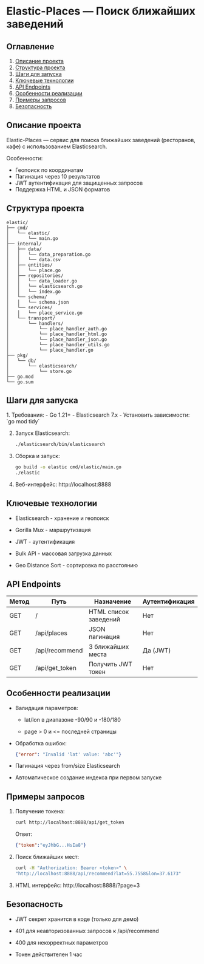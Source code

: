 # Elastic-Places — Поиск ближайших заведений

## Оглавление

1. [Описание проекта](#i)
2. [Структура проекта](#ii)
3. [Шаги для запуска](#iii)
4. [Ключевые технологии](#iv)
5. [API Endpoints](#v)
6. [Особенности реализации](#vi)
7. [Примеры запросов](#vii)
8. [Безопасность](#viii)

<h2 id="i" >Описание проекта</h2>
Elastic-Places — сервис для поиска ближайших заведений (ресторанов, кафе) с использованием Elasticsearch.

Особенности:
- Геопоиск по координатам
- Пагинация через 10 результатов
- JWT аутентификация для защищенных запросов
- Поддержка HTML и JSON форматов

<h2 id="ii" >Структура проекта</h2>

```
elastic/
├── cmd/
│   └── elastic/
│       └── main.go
├── internal/
│   ├── data/
│   │   └── data_preparation.go
│   │   └── data.csv
│   ├── entities/
│   │   └── place.go
│   ├── repositories/
│   │   └── data_loader.go
│   │   └── elasticsearch.go
│   │   └── index.go
│   └── schema/
│   │   └── schema.json
│   └── services/
│   │   └── place_service.go
│   └── transport/
│       └── handlers/
│           └── place_handler_auth.go
│           └── place_handler_html.go
│           └── place_handler_json.go
│           └── place_handler_utils.go
│           └── place_handler.go
├── pkg/
│   └── db/
│       └── elasticsearch/
│           └── store.go
├── go.mod
└── go.sum
```

<h2 id="iii" >Шаги для запуска</h2>
1. Требования:
   - Go 1.21+
   - Elasticsearch 7.x
   - Установить зависимости: `go mod tidy`

2. Запуск Elasticsearch:

    ```bash
    ./elasticsearch/bin/elasticsearch
    ```

3. Сборка и запуск:

    ```bash
    go build -o elastic cmd/elastic/main.go
    ./elastic
    ```

4. Веб-интерфейс: http://localhost:8888

<h2 id="iv" >Ключевые технологии</h2>

- Elasticsearch - хранение и геопоиск

- Gorilla Mux - маршрутизация

- JWT - аутентификация

- Bulk API - массовая загрузка данных

- Geo Distance Sort - сортировка по расстоянию

<h2 id="v" >API Endpoints</h2>

  Метод | Путь           | Назначение            | Аутентификация |
 |------|----------------|-----------------------|----------------|
 | GET  | /              | HTML список заведений | Нет            |
 | GET  | /api/places    | JSON пагинация        | Нет            |
 | GET  | /api/recommend | 3 ближайших места     | Да (JWT)       |
 | GET  | /api/get_token | Получить JWT токен    | Нет            |

<h2 id="vi" >Особенности реализации</h2>

- Валидация параметров:

   - lat/lon в диапазоне -90/90 и -180/180

   - page > 0 и <= последней страницы

- Обработка ошибок:

    ``` json
    {"error": "Invalid 'lat' value: 'abc'"}
    ```

- Пагинация через from/size Elasticsearch

- Автоматическое создание индекса при первом запуске

<h2 id="vii" >Примеры запросов</h2>

1. Получение токена:

    ```bash
    curl http://localhost:8888/api/get_token
    ```

    Ответ:

    ```json
    {"token":"eyJhbG...HsIa8"}
    ```

2. Поиск ближайших мест:

    ```bash
    curl -H "Authorization: Bearer <token>" \
    "http://localhost:8888/api/recommend?lat=55.7558&lon=37.6173"
    ```

3. HTML интерфейс: http://localhost:8888/?page=3

<h2 id="viii" >Безопасность</h2>

- JWT секрет хранится в коде (только для демо)

- 401 для неавторизованных запросов к /api/recommend

- 400 для некорректных параметров

- Токен действителен 1 час
